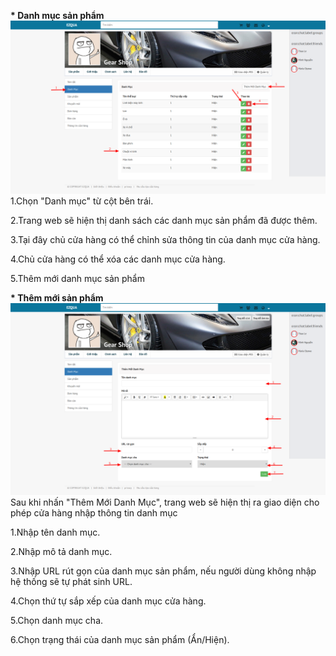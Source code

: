 **\* Danh mục sản phẩm**![](/assets/category_list.png)1.Chọn "Danh mục" từ cột bên trái.

2.Trang web sẽ hiện thị danh sách các danh mục sản phẩm đã được thêm.

3.Tại đây chủ cửa hàng có thể chỉnh sửa thông tin của danh mục cửa hàng.

4.Chủ cửa hàng có thể xóa các danh mục cửa hàng.

5.Thêm mới danh mục sản phẩm

**\* Thêm mới sản phẩm**![](/assets/category_add.png) Sau khi nhấn "Thêm Mới Danh Mục", trang web sẽ hiện thị ra giao diện cho phép cửa hàng nhập thông tin danh mục

1.Nhập tên danh mục.

2.Nhập mô tả danh mục.

3.Nhập URL rút gọn của danh mục sản phẩm, nếu người dùng không nhập hệ thống sẽ tự phát sinh URL.

4.Chọn thứ tự sắp xếp của danh mục cửa hàng.

5.Chọn danh mục cha.

6.Chọn trạng thái của danh mục sản phẩm \(Ẩn/Hiện\).



